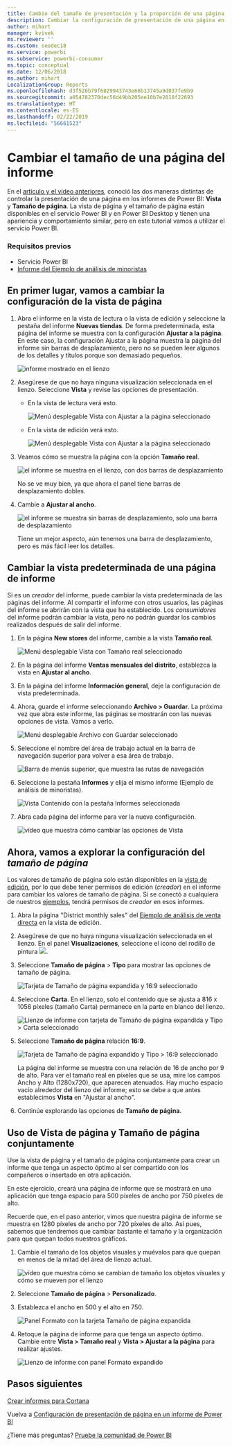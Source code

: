 ```yaml
---
title: Cambio del tamaño de presentación y la proporción de una página de informe
description: Cambiar la configuración de presentación de una página en un informe de Power BI
author: mihart
manager: kvivek
ms.reviewer: ''
ms.custom: seodec18
ms.service: powerbi
ms.subservice: powerbi-consumer
ms.topic: conceptual
ms.date: 12/06/2018
ms.author: mihart
LocalizationGroup: Reports
ms.openlocfilehash: d3f526b79f6029943743e66b13745a9d037fe9b9
ms.sourcegitcommit: a054782370dec56d49bb205ee10b7e2018f22693
ms.translationtype: HT
ms.contentlocale: es-ES
ms.lasthandoff: 02/22/2019
ms.locfileid: "56661523"
---
```

# <a name="change-the-size-of-a-report-page"></a>Cambiar el tamaño de una página del informe
En el [artículo y el vídeo anteriores](../power-bi-report-display-settings.md), conoció las dos maneras distintas de controlar la presentación de una página en los informes de Power BI: **Vista** y **Tamaño de página**. La vista de página y el tamaño de página están disponibles en el servicio Power BI y en Power BI Desktop y tienen una apariencia y comportamiento similar, pero en este tutorial vamos a utilizar el servicio Power BI.

### <a name="prerequisites"></a>Requisitos previos
- Servicio Power BI   
- [Informe del Ejemplo de análisis de minoristas](../sample-retail-analysis.md)

## <a name="first-lets-change-the-page-view-setting"></a>En primer lugar, vamos a cambiar la configuración de la vista de página

1. Abra el informe en la vista de lectura o la vista de edición y seleccione la pestaña del informe **Nuevas tiendas**. De forma predeterminada, esta página del informe se muestra con la configuración **Ajustar a la página**.  En este caso, la configuración Ajustar a la página muestra la página del informe sin barras de desplazamiento, pero no se pueden leer algunos de los detalles y títulos porque son demasiado pequeños.

   ![informe mostrado en el lienzo](media/end-user-report-view/pbi_fit_to_page.png)
2. Asegúrese de que no haya ninguna visualización seleccionada en el lienzo. Seleccione **Vista** y revise las opciones de presentación.

   * En la vista de lectura verá esto.

     ![Menú desplegable Vista con Ajustar a la página seleccionado](media/end-user-report-view/power-bi-page-view-menu-new.png)
   * En la vista de edición verá esto.

     ![Menú desplegable Vista con Ajustar a la página seleccionado](media/end-user-report-view/power-bi-view-editing-view.png)

3. Veamos cómo se muestra la página con la opción **Tamaño real**.

   ![el informe se muestra en el lienzo, con dos barras de desplazamiento](media/end-user-report-view/power-bi-actal-size2.png)

   No se ve muy bien, ya que ahora el panel tiene barras de desplazamiento dobles.
4. Cambie a **Ajustar al ancho**.

   ![el informe se muestra sin barras de desplazamiento, solo una barra de desplazamiento](media/end-user-report-view/pbi_fit_to_width.png)

   Tiene un mejor aspecto, aún tenemos una barra de desplazamiento, pero es más fácil leer los detalles.

## <a name="change-the-default-view-for-a-report-page"></a>Cambiar la vista predeterminada de una página de informe
Si es un *creador* del informe, puede cambiar la vista predeterminada de las páginas del informe. Al compartir el informe con otros usuarios, las páginas del informe se abrirán con la vista que ha establecido. Los *consumidores* del informe podrán cambiar la vista, pero no podrán guardar los cambios realizados después de salir del informe.

1. En la página **New stores** del informe, cambie a la vista **Tamaño real**.

   ![Menú desplegable Vista con Tamaño real seleccionado](media/end-user-report-view/power-bi-actual-size.png)

2. En la página del informe **Ventas mensuales del distrito**, establezca la vista en **Ajustar al ancho**.

3. En la página del informe **Información general**, deje la configuración de vista predeterminada.

4. Ahora, guarde el informe seleccionando **Archivo > Guardar**. La próxima vez que abra este informe, las páginas se mostrarán con las nuevas opciones de vista. Vamos a verlo.

   ![Menú desplegable Archivo con Guardar seleccionado](media/end-user-report-view/power-bi-save.png)
3. Seleccione el nombre del área de trabajo actual en la barra de navegación superior para volver a esa área de trabajo.  

   ![Barra de menús superior, que muestra las rutas de navegación](media/end-user-report-view/power-bi-my-workspace.png)
4. Seleccione la pestaña **Informes** y elija el mismo informe (Ejemplo de análisis de minoristas).

    ![Vista Contenido con la pestaña Informes seleccionada](media/end-user-report-view/power-bi-new-report2.png)
5. Abra cada página del informe para ver la nueva configuración.

   ![vídeo que muestra cómo cambiar las opciones de Vista](media/end-user-report-view/power-bi-page-view.gif)

## <a name="now-lets-explore-the-page-size-setting"></a>Ahora, vamos a explorar la configuración del *tamaño de página*
Los valores de tamaño de página solo están disponibles en la [vista de edición](../service-interact-with-a-report-in-editing-view.md), por lo que debe tener permisos de edición (*creador*) en el informe para cambiar los valores de tamaño de página. Si se conectó a cualquiera de nuestros [ejemplos](../sample-datasets.md), tendrá permisos de *creador* en esos informes.

1. Abra la página "District monthly sales" del [Ejemplo de análisis de venta directa](../sample-retail-analysis.md) en la vista de edición.
2. Asegúrese de que no haya ninguna visualización seleccionada en el lienzo.  En el panel **Visualizaciones**, seleccione el icono del rodillo de pintura ![](media/end-user-report-view/power-bi-paintroller.png).
3. Seleccione **Tamaño de página** &gt; **Tipo** para mostrar las opciones de tamaño de página.

   ![Tarjeta de Tamaño de página expandida y 16:9 seleccionado](media/end-user-report-view/power-bi-page-size-menu-new.png)
4. Seleccione **Carta**.  En el lienzo, solo el contenido que se ajusta a 816 x 1056 píxeles (tamaño Carta) permanece en la parte en blanco del lienzo.

   ![Lienzo de informe con tarjeta de Tamaño de página expandida y Tipo > Carta seleccionado](media/end-user-report-view/power-bi-letter-new.png)
5. Seleccione **Tamaño de página** relación **16:9**.

   ![Tarjeta de Tamaño de página expandido y Tipo > 16:9 seleccionado](media/end-user-report-view/power-bi-16-to-9-new.png)

   La página del informe se muestra con una relación de 16 de ancho por 9 de alto. Para ver el tamaño real en píxeles que se usa, mire los campos Ancho y Alto (1280x720), que aparecen atenuados. Hay mucho espacio vacío alrededor del lienzo del informe; esto se debe a que antes establecimos **Vista** en "Ajustar al ancho".
7. Continúe explorando las opciones de **Tamaño de página**.

## <a name="use-page-view-and-page-size-together"></a>Uso de Vista de página y Tamaño de página conjuntamente
Use la vista de página y el tamaño de página conjuntamente para crear un informe que tenga un aspecto óptimo al ser compartido con los compañeros o insertado en otra aplicación.

En este ejercicio, creará una página de informe que se mostrará en una aplicación que tenga espacio para 500 píxeles de ancho por 750 píxeles de alto.

Recuerde que, en el paso anterior, vimos que nuestra página de informe se muestra en 1280 píxeles de ancho por 720 píxeles de alto. Así pues, sabemos que tendremos que cambiar bastante el tamaño y la organización para que quepan todos nuestros gráficos.

1. Cambie el tamaño de los objetos visuales y muévalos para que quepan en menos de la mitad del área de lienzo actual.

    ![vídeo que muestra cómo se cambian de tamaño los objetos visuales y cómo se mueven por el lienzo](media/end-user-report-view/power-bi-custom-view.gif)
2. Seleccione **Tamaño de página** &gt; **Personalizado**.
3. Establezca el ancho en 500 y el alto en 750.

    ![Panel Formato con la tarjeta Tamaño de página expandida](media/end-user-report-view/power-bi-custom-new.png)
4. Retoque la página de informe para que tenga un aspecto óptimo. Cambie entre **Vista > Tamaño real** y **Vista > Ajustar a la página** para realizar ajustes.

    ![Lienzo de informe con panel Formato expandido](media/end-user-report-view/power-bi-final-new.png)

## <a name="next-steps"></a>Pasos siguientes
[Crear informes para Cortana](../service-cortana-answer-cards.md)

Vuelva a [Configuración de presentación de página en un informe de Power BI](../power-bi-report-display-settings.md)

¿Tiene más preguntas? [Pruebe la comunidad de Power BI](http://community.powerbi.com/)
